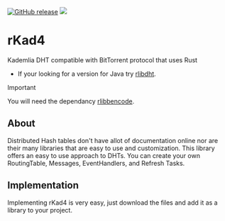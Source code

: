 [![GitHub release](https://img.shields.io/github/v/release/DrBrad/rKad4.svg)](https://github.com/DrBrad/Kad4/releases)
![](https://img.shields.io/badge/platform-win%20%7C%20macos%20%7C%20linux-pass.svg)

# rKad4
Kademlia DHT compatible with BitTorrent protocol that uses Rust
- If your looking for a version for Java try [rlibdht](https://github.com/octorrent/jlibdht).

> [!IMPORTANT]
> You will need the dependancy [rlibbencode](https://github.com/octorrent/rlibbencode).

About
-----
Distributed Hash tables don't have allot of documentation online nor are their many libraries that are easy to use and customization. This library offers an easy to use approach to DHTs. You can create your own RoutingTable, Messages, EventHandlers, and Refresh Tasks.

Implementation
-----
Implementing rKad4 is very easy, just download the files and add it as a library to your project.
